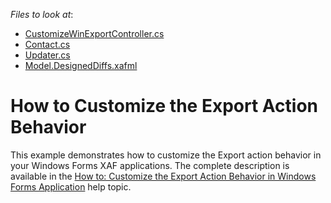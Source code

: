 <!-- default file list -->
*Files to look at*:

* [CustomizeWinExportController.cs](./CS/CustomizeExportAction.Module.Win/Controllers/CustomizeWinExportController.cs)
* [Contact.cs](./CS/CustomizeExportAction.Module/BusinessObjects/Contact.cs)
* [Updater.cs](./CS/CustomizeExportAction.Module/DatabaseUpdate/Updater.cs)
* [Model.DesignedDiffs.xafml](./CS/CustomizeExportAction.Module/Model.DesignedDiffs.xafml)
<!-- default file list end -->
# How to Customize the Export Action Behavior


<p>This example demonstrates how to customize the Export action behavior in your Windows Forms XAF applications. The complete description is available in the <a href="http://documentation.devexpress.com/#Xaf/CustomDocument3287">How to: Customize the Export Action Behavior in Windows Forms Application</a> help topic.</p>

<br/>


